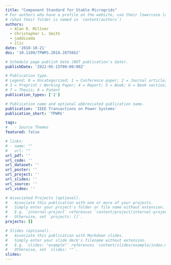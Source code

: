 ```yaml
---
title: "Component Standard for Stable Microgrids"
# For authors who have a profile on the website, use their lowercase last name
# (what their folder is named in `content/authors`)
authors:
  - Alan R. Millner
  - Christopher L. Smith
  - jaddivada
  - ilic
date: '2018-10-21'
doi: '10.1109/TPWRS.2018.2875662'

# Schedule page publish date (NOT publication's date).
publishDate: '2022-05-15T00:00:00Z'

# Publication type.
# Legend: 0 = Uncategorized; 1 = Conference paper; 2 = Journal article;
# 3 = Preprint / Working Paper; 4 = Report; 5 = Book; 6 = Book section;
# 7 = Thesis; 8 = Patent
publication_types: ['2']

# Publication name and optional abbreviated publication name.
publication: 'IEEE Transactions on Power Systems'
publication_short: 'TPWRS'

tags:
#   - Source Themes
featured: false

# links:
# - name: ""
#   url: ""
url_pdf: ''
url_code: ''
url_dataset: ''
url_poster: ''
url_project: ''
url_slides: ''
url_source: ''
url_video: ''

# Associated Projects (optional).
#   Associate this publication with one or more of your projects.
#   Simply enter your project's folder or file name without extension.
#   E.g. `internal-project` references `content/project/internal-project/index.md`.
#   Otherwise, set `projects: []`.
projects: []

# Slides (optional).
#   Associate this publication with Markdown slides.
#   Simply enter your slide deck's filename without extension.
#   E.g. `slides: "example"` references `content/slides/example/index.md`.
#   Otherwise, set `slides: ""`.
slides:
---
```

